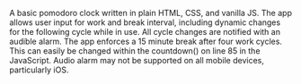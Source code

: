 A basic pomodoro clock written in plain HTML, CSS, and vanilla JS. The app allows user input for work and break interval, including dynamic changes for the following cycle while in use. All cycle changes are notified with an audible alarm. The app enforces a 15 minute break after four work cycles. This can easily be changed within the countdown() on line 85 in the JavaScript. Audio alarm may not be supported on all mobile devices, particularly iOS.

